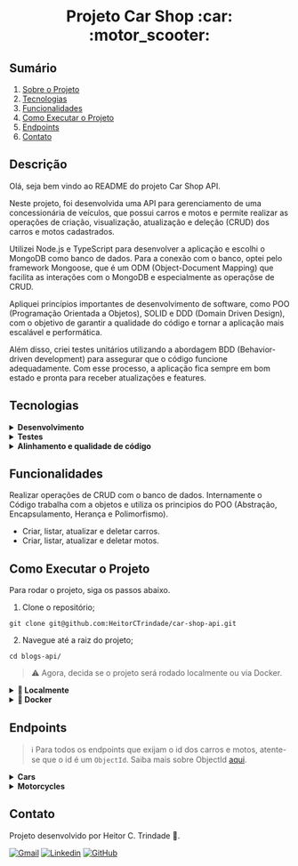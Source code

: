 <a name="readme-top"></a>

<h1 align="center">Projeto Car Shop :car: :motor_scooter:</h1>

## Sumário

  <ol>
    <li><a href="#descricao">Sobre o Projeto</a></li>
    <li><a href="#tecnologias">Tecnologias</a></li>
    <li><a href="#funcionalidades">Funcionalidades</a></li>
    <li><a href="#como-executar-o-projeto">Como Executar o Projeto</a></li>
    <li><a href="#endpoints">Endpoints</a></li>    
    <li><a href="#contato">Contato</a></li>
  </ol>

## Descrição

Olá, seja bem vindo ao README do projeto Car Shop API.  

Neste projeto, foi desenvolvida uma API para gerenciamento de uma concessionária de veículos, que possui carros e motos e permite realizar as operações de criação, visualização, atualização e deleção (CRUD) dos carros e motos cadastrados.

Utilizei Node.js e TypeScript para desenvolver a aplicação e escolhi o MongoDB como banco de dados. Para a conexão com o banco, optei pelo framework Mongoose, que é um ODM (Object-Document Mapping) que facilita as interações com o MongoDB e especialmente as operaçõse de CRUD.

Apliquei princípios importantes de desenvolvimento de software, como POO (Programação Orientada a Objetos), SOLID e DDD (Domain Driven Design), com o objetivo de garantir a qualidade do código e tornar a aplicação mais escalável e performática.

Além disso, criei testes unitários utilizando a abordagem BDD (Behavior-driven development) para assegurar que o código funcione adequadamente. Com esse processo, a aplicação fica sempre em bom estado e pronta para receber atualizações e features.

## Tecnologias

<details>
  <summary><strong>Desenvolvimento</strong></summary>
  
- [Docker][docker-url]
- [dotenv][dotenv-url]
- [Express][express-url]
- [Node.js][node-url]
- [MongoDB][mongodb-url]
- [Mongoose][mongoose-url]
- [Typescript][typescript-url]

---

</details>

<details>
  <summary><strong>Testes</strong></summary>

- [Chai][chai-url]
- [Mocha][mocha-url]
- [Sinon.js][sinon-url]

---

</details>

<details>
  <summary><strong>Alinhamento e qualidade de código</strong></summary>

- [ESLint][eslint-url]

---

</details>

## Funcionalidades

Realizar operações de CRUD com o banco de dados. Internamente o Código trabalha com a objetos e utiliza os principios do POO (Abstração, Encapsulamento, Herança e Polimorfismo).

<ul>
  <li>Criar, listar, atualizar e deletar carros.</li>
  <li>Criar, listar, atualizar e deletar motos.</li>
</ul>

## Como Executar o Projeto

Para rodar o projeto, siga os passos abaixo.

1. Clone o repositório;

```
git clone git@github.com:HeitorCTrindade/car-shop-api.git
```

2. Navegue até a raiz do projeto;

```
cd blogs-api/
```

> ⚠️ Agora, decida se o projeto será rodado localmente ou via Docker.
<details>
  <summary><strong>💽 Localmente</strong></summary>

1. Certifique-se que você tenha o **node** instalado na versão 16 ou superior. Confira [aqui](https://nodejs.org/pt-br/download/package-manager/) a documentação oficial.

2. Na raiz do projeto, instale as dependências do projeto.

```
npm install
```

3. Configure a variável de ambiente:

- Abra o arquivo `.env` (disponível na raíz do projeto);
- Configure as variável de ambiente `MONGO_DB_URL` com porta para o seu banco mongoDB no contexto local.

4. Para iniciar o servidor da sua API, utilize o comando abaixo.

```
npm run dev
```

- 🧪 Para executar os testes, você pode utilizar os dois comandos abaixo. 🧪

```
// Comando 1
npm run test:mocha
// Comando 2 - Neste comando você tem acesso à cobertura dos testes
npm run test:coverage
```
</details>

<details>
  <summary><strong>🐋 Docker</strong></summary>
  
1. Certifique-se que você tenha o **docker-compose** instalado na versão 1.29 ou superior. Links oportunos caso você precise instalar ou atualizar: [Tutorial DigitalOcean](https://www.digitalocean.com/community/tutorials/how-to-install-and-use-docker-compose-on-ubuntu-20-04-pt) e [documentação oficial](https://docs.docker.com/compose/install/);

2. Suba os containers executando o comando abaixo. Dois containers serão inicializados: `car_shop` (node) e `car_shop_db` (mysql).

```
docker-compose up -d
```

3. Acesse a CLI do container `car_shop` com o comando abaixo ou abra-o no VS Code. Para a última opção, recomendo a extensão da Microsoft [Dev Containers](https://marketplace.visualstudio.com/items?itemName=ms-vscode-remote.remote-containers).

```
docker exec -it car_shop bash
```

> ⚠️ A partir de agora, **TODOS** os comandos (scripts) disponíveis no `package.json` (incluindo o npm install) devem ser executados **DENTRO** do container `car_shop`.
4. Instale as dependências do projeto.

```
npm install
```

5. Para iniciar o servidor, utilize um dos comandos abaixo.

```
npm run dev
```

- Para executar os testes, você pode utilizar os dois comandos abaixo.

```
// Comando 1
npm run test:mocha
// Comando 2 - Neste comando você tem acesso à cobertura dos testes
npm run test:coverage
```

- 🧪 Para o contexto de teste local, configure a variável de ambiente: 🧪

1. Abra o arquivo `.env` (disponível na raíz do projeto);
2. Configure as variável de ambiente `MONGO_DB_URL` com porta para o seu banco mongoDB no contexto local.

</details>

## Endpoints

> ℹ️ Para todos os endpoints que exijam o id dos carros e motos, atente-se que o id é um `ObjectId`. Saiba mais sobre ObjectId [aqui](https://www.mongodb.com/docs/manual/reference/bson-types/#objectid).
<details>
  <summary><strong>Cars</strong></summary>

### GET /cars

- Retorna todos os carros registrados no banco de dados.
- URL: `http://localhost:PORT/cars`

### POST /cars

- Adiciona um novo carro ao banco de dados.
- URL: `http://localhost:PORT/cars`
- O corpo da requisição deve seguir o formato abaixo:

```
{
  "model": "Marea",
  "year": 2002,
  "color": "Black",
  "status": true, // Não é obrigatório. Se não for inserido, o valor do status será 'false'
  "buyValue": 15.990,
  "doorsQty": 4,
  "seatsQty": 5
}
```

### GET /cars/:id

- Retorna o carro cujo id foi passado na URL.
- Exemplo de URL: `http://localhost:PORT/cars/634852326b35b59438fbea2f`

### PUT /cars/:id

- Atualiza o carro cujo id foi passado na URL.
- Exemplo de URL: `http://localhost:PORT/cars/634852326b35b59438fbea2f`
- O corpo da requisição deve seguir o formato abaixo:

```
{
  "model": "Marea",
  "year": 1992,
  "color": "Red",
  "status": true, // Não é obrigatório. Se não for inserido, o valor do status será 'false'
  "buyValue": 12.000,
  "doorsQty": 2,
  "seatsQty": 5
}
```

### DELETE /cars/:id

- Remove do banco de dados o carro cujo id foi passado na URL.
- Exemplo de URL: `http://localhost:PORT/cars/634852326b35b59438fbea2f`

---

</details>

<details>
  <summary><strong>Motorcycles</strong></summary>

### GET /motorcycles

- Retorna todas as motos registradas no banco de dados.
- URL: `http://localhost:PORT/motorcycles`

### POST /motorcycles

- Adiciona uma nova moto ao banco de dados.
- URL: `http://localhost:PORT/motorcycles`
- O corpo da requisição deve seguir o formato abaixo:

```
{
  "model": "Honda Cb 600f Hornet",
  "year": 2005,
  "color": "Yellow",
  "status": true, // Não é obrigatório. Se não for inserido, o valor do status será 'false'
  "buyValue": 30.000,
  "category": "Street", // Valores aceitos: "Street", "Custom" ou "Trail"
  "engineCapacity": 600
}
```

### GET /motorcycles/:id

- Retorna a moto cujo id foi passado na URL.
- Exemplo de URL: `http://localhost:PORT/motorcycles/634852326b35b59438fbea2f`

### PUT /motorcycles/:id

- Atualiza a moto cujo id foi passado na URL.
- Exemplo de URL: `http://localhost:PORT/motorcycles/634852326b35b59438fbea2f`
- O corpo da requisição deve seguir o formato abaixo:

```
{
  "model": "Honda Cb 600f Hornet",
  "year": 2014,
  "color": "Red",
  "status": true, // Não é obrigatório. Se não for inserido, o valor do status será 'false'
  "buyValue": 45.000,
  "category": "Street", // Valores aceitos: "Street", "Custom" ou "Trail"
  "engineCapacity": 600
}
```

### DELETE /motorcycles/:id

- Remove do banco de dados a moto cujo id foi passado na URL.
- Exemplo de URL: `http://localhost:PORT/motorcycles/634852326b35b59438fbea2f`

---

</details>

## Contato
Projeto desenvolvido por Heitor C. Trindade :robot:.

[![Gmail][gmail-badge]][gmail-url] [![Linkedin][linkedin-badge]][linkedin-url] [![GitHub][github-badge]][github-url]

<!-- MARKDOWN LINKS & IMAGES -->
[gmail-badge]: https://img.shields.io/badge/Gmail-D14836?style=for-the-badge&logo=gmail&logoColor=white
[gmail-url]: mailto:heitorct.dev@gmail.com
[linkedin-badge]: https://img.shields.io/badge/LinkedIn-0077B5?style=for-the-badge&logo=linkedin&logoColor=white
[linkedin-url]: https://www.linkedin.com/in/heitor-catarino-trindade
[github-badge]: https://img.shields.io/badge/GitHub-100000?style=for-the-badge&logo=github&logoColor=white
[github-url]: https://github.com/HeitorCTrindade/
[chai-url]: https://www.chaijs.com/
[docker-url]: https://www.docker.com/
[dotenv-url]: https://www.dotenv.org/
[eslint-url]: https://eslint.org/
[express-url]: https://expressjs.com/
[mocha-url]: https://mochajs.org/
[mongodb-url]: https://www.mongodb.com/
[mongoose-url]: https://mongoosejs.com/
[node-url]: https://nodejs.org/en/
[sinon-url]: https://sinonjs.org/
[typescript-url]: https://www.typescriptlang.org/
